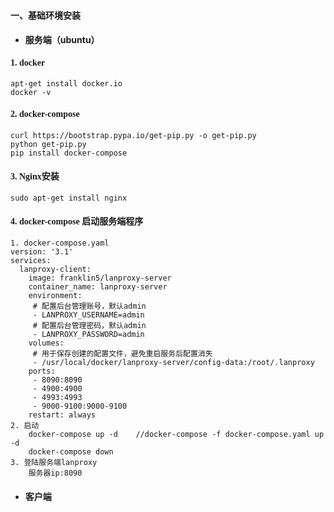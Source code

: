 #### <font face="楷体">一、基础环境安装</font>
- #### 服务端（ubuntu）
#### <font face="楷体">1. docker</font>
```
apt-get install docker.io
docker -v
```
#### <font face="楷体">2. docker-compose</font>
```
curl https://bootstrap.pypa.io/get-pip.py -o get-pip.py
python get-pip.py 
pip install docker-compose
```
#### <font face="楷体">3. Nginx安装</font>
```
sudo apt-get install nginx
```
#### <font face="楷体">4. docker-compose 启动服务端程序</font>
```
1. docker-compose.yaml
version: '3.1'
services:
  lanproxy-client:
    image: franklin5/lanproxy-server
    container_name: lanproxy-server
    environment:
     # 配置后台管理账号，默认admin
     - LANPROXY_USERNAME=admin
     # 配置后台管理密码，默认admin
     - LANPROXY_PASSWORD=admin
    volumes:
     # 用于保存创建的配置文件，避免重启服务后配置消失
     - /usr/local/docker/lanproxy-server/config-data:/root/.lanproxy
    ports:
     - 8090:8090
     - 4900:4900
     - 4993:4993
     - 9000-9100:9000-9100
    restart: always
2. 启动
    docker-compose up -d    //docker-compose -f docker-compose.yaml up -d 
    docker-compose down
3. 登陆服务端lanproxy
    服务器ip:8090
```
- #### 客户端
